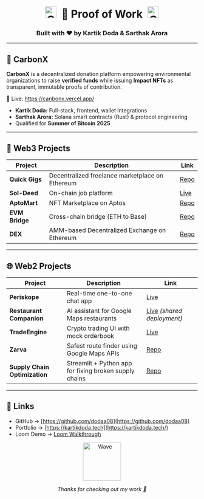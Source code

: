 <div align="center">
  <h1>
    <img src="https://media.giphy.com/media/JIX9t2j0ZTN9S/giphy.gif" alt="Cat Jam" width="30"> &nbsp;🧾 Proof of Work&nbsp; <img src="https://media.giphy.com/media/mlvseq9yvZhba/giphy.gif" alt="Cat GIF" width="30">
  </h1>
  <h3>Built with ❤️ by Kartik Doda & Sarthak Arora</h3>
</div>

---

## 🌱 CarbonX

**CarbonX** is a decentralized donation platform empowering environmental organizations to raise **verified funds** while issuing **Impact NFTs** as transparent, immutable proofs of contribution.

🔗 Live: https://canbonx.vercel.app/

- **Kartik Doda:** Full-stack, frontend, wallet integrations  
- **Sarthak Arora:** Solana smart contracts (Rust) & protocol engineering  
- Qualified for **Summer of Bitcoin 2025**

---

## 🔗 Web3 Projects

| Project | Description | Link |
|---------|-------------|------|
| **Quick Gigs** | Decentralized freelance marketplace on Ethereum | [Repo](https://github.com/dodaa08/Quick-gigs) |
| **Sol-Deed** | On-chain job platform | [Live](https://sol-deed.vercel.app/) |
| **AptoMart** | NFT Marketplace on Aptos | [Repo](https://github.com/dodaa08/AptoMart) |
| **EVM Bridge** | Cross-chain bridge (ETH to Base) | [Repo](https://github.com/dodaa08/EVM_Bridge) |
| **DEX** | AMM-based Decentralized Exchange on Ethereum | [Repo](https://github.com/dodaa08/DEX) |

---

## 🌐 Web2 Projects

| Project | Description | Link |
|---------|-------------|------|
| **Periskope** | Real-time one-to-one chat app | [Live](https://periskope-2nd-attempt.vercel.app/) |
| **Restaurant Companion** | AI assistant for Google Maps restaurants | [Live](https://zoto-codecircuit.vercel.app/) *(shared deployment)* |
| **TradeEngine** | Crypto trading UI with mock orderbook | [Live](https://tradeengine.vercel.app/) |
| **Zarva** | Safest route finder using Google Maps APIs | [Repo](https://github.com/dodaa08/Zarva) |
| **Supply Chain Optimization** | Streamlit + Python app for fixing broken supply chains | [Repo](https://github.com/dodaa08/Supply-chain-optimization) |

---

## 📎 Links

- GitHub → [https://github.com/dodaa08](https://github.com/dodaa08)  
- Portfolio → [https://kartikdoda.tech](https://kartikdoda.tech/)  
- Loom Demo → [Loom Walkthrough](https://www.loom.com/share/f5a0d6f151fd41c3af77b8be19c86e98)

<div align="center">
  <img src="https://media.giphy.com/media/3oriO0OEd9QIDdllqo/giphy.gif" alt="Wave" width="100" />
  <p><i>Thanks for checking out my work 🫡</i></p>
</div>
